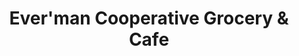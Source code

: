 ---
title: "Ever'man Cooperative Grocery & Cafe"
url: /pensacola/everman-cooperative-grocery-and-cafe/
shop: supermarket
---